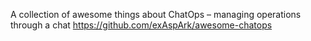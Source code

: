 
A collection of awesome things about ChatOps – managing operations through a chat
https://github.com/exAspArk/awesome-chatops
